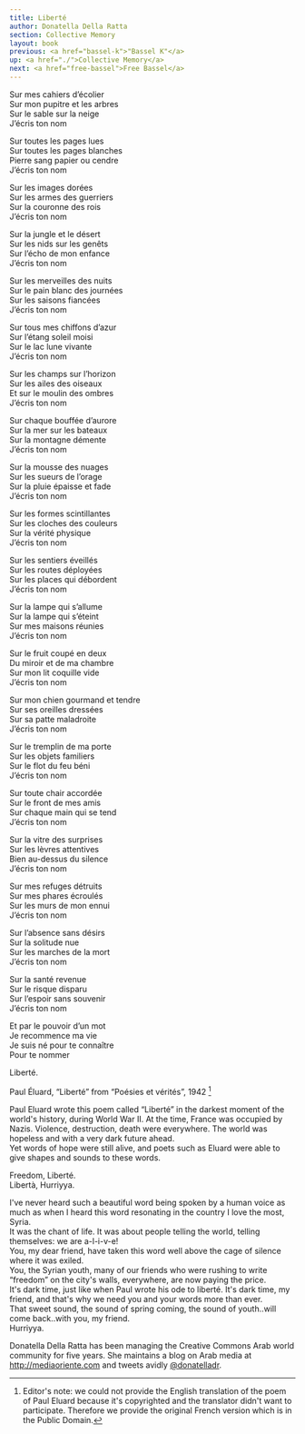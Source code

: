 ```yaml
---
title: Liberté
author: Donatella Della Ratta
section: Collective Memory
layout: book
previous: <a href="bassel-k">"Bassel K"</a>
up: <a href="./">Collective Memory</a>
next: <a href="free-bassel">Free Bassel</a>
---
```


Sur mes cahiers d’écolier
<br>Sur mon pupitre et les arbres
<br>Sur le sable sur la neige
<br>J’écris ton nom

Sur toutes les pages lues
<br>Sur toutes les pages blanches
<br>Pierre sang papier ou cendre
<br>J’écris ton nom

Sur les images dorées
<br>Sur les armes des guerriers
<br>Sur la couronne des rois
<br>J’écris ton nom

Sur la jungle et le désert
<br>Sur les nids sur les genêts
<br>Sur l’écho de mon enfance
<br>J’écris ton nom

Sur les merveilles des nuits
<br>Sur le pain blanc des journées
<br>Sur les saisons fiancées
<br>J’écris ton nom

Sur tous mes chiffons d’azur
<br>Sur l’étang soleil moisi
<br>Sur le lac lune vivante
<br>J’écris ton nom

Sur les champs sur l’horizon
<br>Sur les ailes des oiseaux
<br>Et sur le moulin des ombres
<br>J’écris ton nom

Sur chaque bouffée d’aurore
<br>Sur la mer sur les bateaux
<br>Sur la montagne démente
<br>J’écris ton nom

Sur la mousse des nuages
<br>Sur les sueurs de l’orage
<br>Sur la pluie épaisse et fade
<br>J’écris ton nom

Sur les formes scintillantes
<br>Sur les cloches des couleurs
<br>Sur la vérité physique
<br>J’écris ton nom

Sur les sentiers éveillés
<br>Sur les routes déployées
<br>Sur les places qui débordent
<br>J’écris ton nom

Sur la lampe qui s’allume
<br>Sur la lampe qui s’éteint
<br>Sur mes maisons réunies
<br>J’écris ton nom

Sur le fruit coupé en deux
<br>Du miroir et de ma chambre
<br>Sur mon lit coquille vide
<br>J’écris ton nom

Sur mon chien gourmand et tendre
<br>Sur ses oreilles dressées
<br>Sur sa patte maladroite
<br>J’écris ton nom

Sur le tremplin de ma porte
<br>Sur les objets familiers
<br>Sur le flot du feu béni
<br>J’écris ton nom

Sur toute chair accordée
<br>Sur le front de mes amis
<br>Sur chaque main qui se tend
<br>J’écris ton nom

Sur la vitre des surprises
<br>Sur les lèvres attentives
<br>Bien au-dessus du silence
<br>J’écris ton nom

Sur mes refuges détruits
<br>Sur mes phares écroulés
<br>Sur les murs de mon ennui
<br>J’écris ton nom

Sur l’absence sans désirs
<br>Sur la solitude nue
<br>Sur les marches de la mort
<br>J’écris ton nom

Sur la santé revenue
<br>Sur le risque disparu
<br>Sur l’espoir sans souvenir
<br>J’écris ton nom

Et par le pouvoir d’un mot
<br>Je recommence ma vie
<br>Je suis né pour te connaître
<br>Pour te nommer

Liberté.

Paul Éluard, “Liberté” from “Poésies et vérités”, 1942 [^1]

Paul Eluard wrote this poem called “Liberté” in the darkest moment of
the world's history, during World War II. At the time, France was
occupied by Nazis. Violence, destruction, death were everywhere. The
world was hopeless and with a very dark future ahead.
<br>Yet words of hope were still alive, and poets such as Eluard were able
to give shapes and sounds to these words.

Freedom, Liberté.
<br>Libertà, Hurriyya.

I've never heard such a beautiful word being spoken by a human voice as much as when I heard this word resonating in the country I love the most, Syria.
<br>It was the chant of life. It was about people telling the world, telling themselves: we are a-l-i-v-e!
<br>You, my dear friend, have taken this word well above the cage of silence where it was exiled.
<br>You, the Syrian youth, many of our friends who were rushing to write “freedom” on the city's walls, everywhere, are now paying the price.
<br>It's dark time, just like when Paul wrote his ode to liberté. It's dark time, my friend, and that's why we need you and your words more than ever.
<br>That sweet sound, the sound of spring coming, the sound of youth..will come back..with you, my friend.
<br>Hurriyya.

<p class="author bio">Donatella Della Ratta has been managing the
Creative Commons Arab world community for five years. She maintains a
blog on Arab media at <a
href="http://mediaoriente.com">http://mediaoriente.com</a> and tweets
avidly <a href="https://twitter.com/donatelladr">@donatelladr</a>.</p>

[^1]: Editor's note: we could not provide the English translation of
      the poem of Paul Eluard because it's copyrighted and the
      translator didn't want to participate. Therefore we provide the
      original French version which is in the Public Domain.
